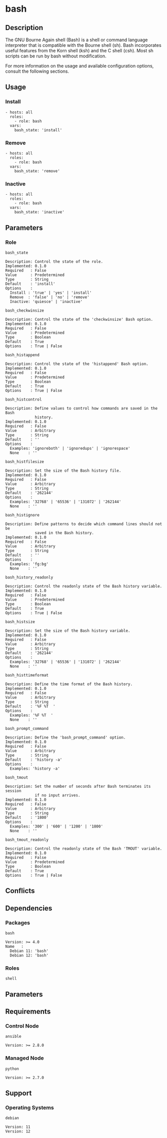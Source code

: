 # bash

## Description

The GNU Bourne Again shell (Bash) is a shell or command language interpreter
that is compatible with the Bourne shell (sh). Bash incorporates useful features
from the Korn shell (ksh) and the C shell (csh). Most sh scripts can be run by
bash without modification.

For more information on the usage and available configuration options,
consult the following sections.

## Usage

### Install

```
- hosts: all
  roles:
    - role: bash
  vars:
    bash_state: 'install'
```

### Remove

```
- hosts: all
  roles:
    - role: bash
  vars:
    bash_state: 'remove'
```

### Inactive

```
- hosts: all
  roles:
    - role: bash
  vars:
    bash_state: 'inactive'
```

## Parameters

### Role

`bash_state`

    Description: Control the state of the role.
    Implemented: 0.1.0
    Required   : False
    Value      : Predetermined
    Type       : String
    Default    : 'install'
    Options    :
      Install : 'true' | 'yes' | 'install'
      Remove  : 'false' | 'no' | 'remove'
      Inactive: 'quiesce' | 'inactive'

`bash_checkwinsize`

    Description: Control the state of the 'checkwinsize' Bash option.
    Implemented: 0.1.0
    Required   : False
    Value      : Predetermined
    Type       : Boolean
    Default    : True
    Options    : True | False

`bash_histappend`

    Description: Control the state of the 'histappend' Bash option.
    Implemented: 0.1.0
    Required   : False
    Value      : Predetermined
    Type       : Boolean
    Default    : True
    Options    : True | False

`bash_histcontrol`

    Description: Define values to control how commands are saved in the Bash
                 history.
    Implemented: 0.1.0
    Required   : False
    Value      : Arbitrary
    Type       : String
    Default    : ''
    Options    :
      Examples: 'ignoreboth' | 'ignoredups' | 'ignorespace'
      None    : ''

`bash_histfilesize`

    Description: Set the size of the Bash history file.
    Implemented: 0.1.0
    Required   : False
    Value      : Arbitrary
    Type       : String
    Default    : '262144'
    Options    :
      Examples: '32768' | '65536' | '131072' | '262144'
      None    : ''

`bash_histignore`

    Description: Define patterns to decide which command lines should not be
                 saved in the Bash history.
    Implemented: 0.1.0
    Required   : False
    Value      : Arbitrary
    Type       : String
    Default    : ''
    Options    :
      Examples: 'fg:bg'
      None    : ''

`bash_history_readonly`

    Description: Control the readonly state of the Bash history variable.
    Implemented: 0.1.0
    Required   : False
    Value      : Predetermined
    Type       : Boolean
    Default    : True
    Options    : True | False

`bash_histsize`

    Description: Set the size of the Bash history variable.
    Implemented: 0.1.0
    Required   : False
    Value      : Arbitrary
    Type       : String
    Default    : '262144'
    Options    :
      Examples: '32768' | '65536' | '131072' | '262144'
      None    : ''

`bash_histtimeformat`

    Description: Define the time format of the Bash history.
    Implemented: 0.1.0
    Required   : False
    Value      : Arbitrary
    Type       : String
    Default    : '%F %T  '
    Options    :
      Examples: '%F %T  '
      None    : ''

`bash_prompt_command`

    Description: Define the 'bash_prompt_command' option.
    Implemented: 0.1.0
    Required   : False
    Value      : Arbitrary
    Type       : String
    Default    : 'history -a'
    Options    :
      Examples: 'history -a'

`bash_tmout`

    Description: Set the number of seconds after Bash terminates its session
                 if no input arrives.
    Implemented: 0.1.0
    Required   : False
    Value      : Arbitrary
    Type       : String
    Default    : '1800'
    Options    :
      Examples: '300' | '600' | '1200' | '1800'
      None    : ''

`bash_tmout_readonly`

    Description: Control the readonly state of the Bash 'TMOUT' variable.
    Implemented: 0.1.0
    Required   : False
    Value      : Predetermined
    Type       : Boolean
    Default    : True
    Options    : True | False

## Conflicts

## Dependencies

### Packages

`bash`

    Version: >= 4.0
    Name   :
      Debian 11: 'bash'
      Debian 12: 'bash'

### Roles

`shell`

## Parameters

## Requirements

### Control Node

`ansible`

    Version: >= 2.8.0

### Managed Node

`python`

    Version: >= 2.7.0

## Support

### Operating Systems

`debian`

    Version: 11
    Version: 12

